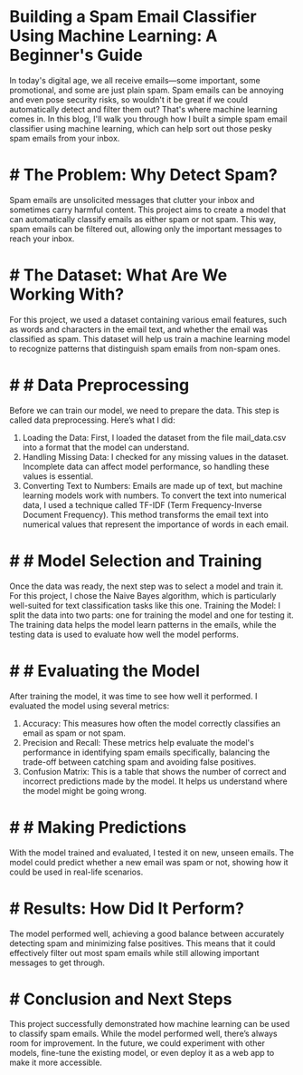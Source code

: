 # Building a Spam Email Classifier Using Machine Learning: A Beginner's Guide
In today's digital age, we all receive emails—some important, some promotional, and some are just plain spam. Spam emails can be annoying and even pose security risks, so wouldn't it be great if we could automatically detect and filter them out? That's where machine learning comes in. In this blog, I'll walk you through how I built a simple spam email classifier using machine learning, which can help sort out those pesky spam emails from your inbox.

# # The Problem: Why Detect Spam?
Spam emails are unsolicited messages that clutter your inbox and sometimes carry harmful content. This project aims to create a model that can automatically classify emails as either spam or not spam. This way, spam emails can be filtered out, allowing only the important messages to reach your inbox.

# # The Dataset: What Are We Working With?
For this project, we used a dataset containing various email features, such as words and characters in the email text, and whether the email was classified as spam. This dataset will help us train a machine learning model to recognize patterns that distinguish spam emails from non-spam ones.

# # # Data Preprocessing
Before we can train our model, we need to prepare the data. This step is called data preprocessing. Here’s what I did:
1. Loading the Data: First, I loaded the dataset from the file mail_data.csv into a format that the model can understand.
2. Handling Missing Data: I checked for any missing values in the dataset. Incomplete data can affect model performance, so handling these values is essential.
3. Converting Text to Numbers: Emails are made up of text, but machine learning models work with numbers. To convert the text into numerical data, I used a technique called TF-IDF (Term Frequency-Inverse Document Frequency). This method transforms the email text into numerical values that represent the importance of words in each email.

# # # Model Selection and Training
Once the data was ready, the next step was to select a model and train it. For this project, I chose the Naive Bayes algorithm, which is particularly well-suited for text classification tasks like this one.
Training the Model: I split the data into two parts: one for training the model and one for testing it. The training data helps the model learn patterns in the emails, while the testing data is used to evaluate how well the model performs.

# # # Evaluating the Model
After training the model, it was time to see how well it performed. I evaluated the model using several metrics:
1. Accuracy: This measures how often the model correctly classifies an email as spam or not spam.
2. Precision and Recall: These metrics help evaluate the model's performance in identifying spam emails specifically, balancing the trade-off between catching spam and avoiding false positives.
3. Confusion Matrix: This is a table that shows the number of correct and incorrect predictions made by the model. It helps us understand where the model might be going wrong.

# # # Making Predictions
With the model trained and evaluated, I tested it on new, unseen emails. The model could predict whether a new email was spam or not, showing how it could be used in real-life scenarios.

# # Results: How Did It Perform?
The model performed well, achieving a good balance between accurately detecting spam and minimizing false positives. This means that it could effectively filter out most spam emails while still allowing important messages to get through.

# # Conclusion and Next Steps
This project successfully demonstrated how machine learning can be used to classify spam emails. While the model performed well, there’s always room for improvement. In the future, we could experiment with other models, fine-tune the existing model, or even deploy it as a web app to make it more accessible.
   
